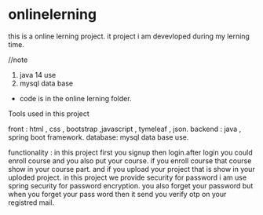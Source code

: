 # onlinelerning
this is a online lerning project.
it project i am devevloped during my lerning time.

//note

1. java 14 use
2. mysql data base

* code is in the online lerning folder. 

Tools used in this project

front : html , css , bootstrap ,javascript , tymeleaf , json.
backend : java , spring boot framework.
database: mysql data base use.

functionality : 
in this project first you signup then login.after login you could enroll course and you also put your course.
if you enroll course that course show in your course part. and if you upload your project that is show in your uploded project.
in this project we provide security for password i am use spring security for password encryption.
you also forget your password but when you forget your pass word then it send you verify otp on your registred mail.






